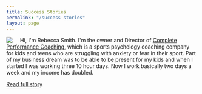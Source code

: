 ```yaml
---
title: Success Stories
permalink: "/success-stories"
layout: page
---
```



<img src="rebecca.jpg" style="float:left;padding-right:20px;" />Hi, I'm Rebecca Smith. I'm the owner and Director of [Complete Performance Coaching](https://completeperformancecoaching.com), which is a sports psychology coaching company for kids and teens who are struggling with anxiety or fear in their sport. Part of my business dream was to be able to be present for my kids and when I started I was working three 10 hour days. Now I work basically two days a week and my income has doubled.

[Read full story](/success-stories/rebecca-smith)